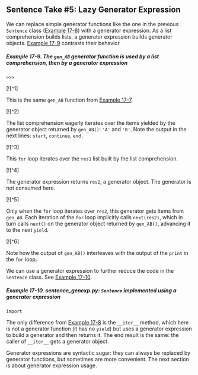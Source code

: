 ## Sentence Take #5: Lazy Generator Expression

We can replace simple generator functions like the one in the previous `Sentence` class ([Example 17-8](#ex_sentence3)) with a generator expression. As a list comprehension builds lists, a generator expression builds generator objects. [Example 17-9](#ex_gen_ab_genexp) contrasts their behavior.

##### Example 17-9. The `gen_AB` generator function is used by a list comprehension, then by a generator expression

```
>>> 
```

[![^1]

This is the same `gen_AB` function from [Example 17-7](#ex_gen_ab).

[![^2]

The list comprehension eagerly iterates over the items yielded by the generator object returned by `gen_AB()`: `'A'` and `'B'`. Note the output in the next lines: `start`, `continue`, `end.`

[![^3]

This `for` loop iterates over the `res1` list built by the list comprehension.

[![^4]

The generator expression returns `res2`, a generator object. The generator is not consumed here.

[![^5]

Only when the `for` loop iterates over `res2`, this generator gets items from `gen_AB`. Each iteration of the `for` loop implicitly calls `next(res2)`, which in turn calls `next()` on the generator object returned by `gen_AB()`, advancing it to the next `yield`.

[![^6]

Note how the output of `gen_AB()` interleaves with the output of the `print` in the `for` loop.

We can use a generator expression to further reduce the code in the `Sentence` class. See [Example 17-10](#ex_sentence4).

##### Example 17-10. sentence_genexp.py: `Sentence` implemented using a generator expression

```
import
```

The only difference from [Example 17-8](#ex_sentence3) is the `__iter__` method, which here is not a generator function (it has no `yield`) but uses a generator expression to build a generator and then returns it. The end result is the same: the caller of `__iter__` gets a generator object.

Generator expressions are syntactic sugar: they can always be replaced by generator functions, but sometimes are more convenient. The next section is about generator expression usage.
